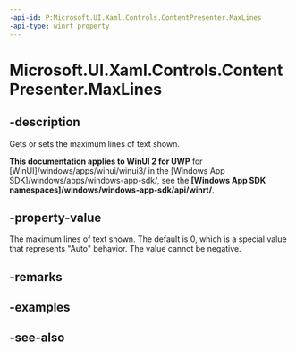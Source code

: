 ```yaml
---
-api-id: P:Microsoft.UI.Xaml.Controls.ContentPresenter.MaxLines
-api-type: winrt property
---
```


<!-- Property syntax
public int MaxLines { get;  set; }
-->

# Microsoft.UI.Xaml.Controls.ContentPresenter.MaxLines

## -description
Gets or sets the maximum lines of text shown.

**This documentation applies to WinUI 2 for UWP** for [WinUI]/windows/apps/winui/winui3/ in the [Windows App SDK]/windows/apps/windows-app-sdk/, see the **[Windows App SDK namespaces]/windows/windows-app-sdk/api/winrt/**.

## -property-value
The maximum lines of text shown. The default is 0, which is a special value that represents "Auto" behavior. The value cannot be negative.

## -remarks

## -examples

## -see-also
